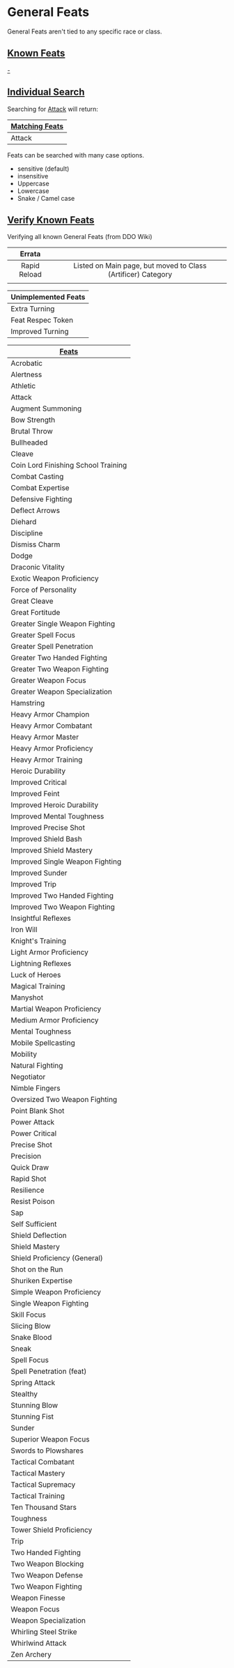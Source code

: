 # General Feats

General Feats aren't tied to any specific race or class.

## [Known Feats](- "#value=values")

[-](- "ext:embed=prettyPrint()")

## [Individual Search](- "Search")

Searching for [Attack](- "#searchString") will return:

| [ ][search] [Matching Feats][match]|
|------------------------------------------|
| Attack |


[search]: - "c:verify-rows=#username:withNameAsJavaList(#searchString)"
[_matchStrategy_]: - "c:matchStrategy=KeyMatch"
[match]: - "?=#username"

Feats can be searched with many case options.
* sensitive (default)
* insensitive
* Uppercase
* Lowercase
* Snake / Camel case

## [Verify Known Feats](- "enumerate")

Verifying all known General Feats (from DDO Wiki)

| Errata  |   |
|:-:|:-:|
|  Rapid Reload | Listed on Main page, but moved to Class (Artificer) Category   |
|   |   |

| Unimplemented Feats
|----------------------------------------|
| Extra Turning |
| Feat Respec Token |
| Improved Turning |

| [ ][existingFeat] [Feats][result]|
|------------------------------------------|
| Acrobatic |
| Alertness |
| Athletic |
| Attack |
| Augment Summoning |
| Bow Strength |
| Brutal Throw |
| Bullheaded |
| Cleave |
| Coin Lord Finishing School Training |
| Combat Casting |
| Combat Expertise |
| Defensive Fighting |
| Deflect Arrows |
| Diehard |
| Discipline |
| Dismiss Charm |
| Dodge |
| Draconic Vitality |
| Exotic Weapon Proficiency |
| Force of Personality |
| Great Cleave |
| Great Fortitude |
| Greater Single Weapon Fighting |
| Greater Spell Focus |
| Greater Spell Penetration |
| Greater Two Handed Fighting |
| Greater Two Weapon Fighting |
| Greater Weapon Focus |
| Greater Weapon Specialization |
| Hamstring |
| Heavy Armor Champion |
| Heavy Armor Combatant |
| Heavy Armor Master |
| Heavy Armor Proficiency |
| Heavy Armor Training |
| Heroic Durability |
| Improved Critical |
| Improved Feint |
| Improved Heroic Durability |
| Improved Mental Toughness |
| Improved Precise Shot |
| Improved Shield Bash |
| Improved Shield Mastery |
| Improved Single Weapon Fighting |
| Improved Sunder |
| Improved Trip |
| Improved Two Handed Fighting |
| Improved Two Weapon Fighting |
| Insightful Reflexes |
| Iron Will |
| Knight's Training |
| Light Armor Proficiency |
| Lightning Reflexes |
| Luck of Heroes |
| Magical Training |
| Manyshot |
| Martial Weapon Proficiency |
| Medium Armor Proficiency |
| Mental Toughness |
| Mobile Spellcasting |
| Mobility |
| Natural Fighting |
| Negotiator |
| Nimble Fingers |
| Oversized Two Weapon Fighting |
| Point Blank Shot |
| Power Attack |
| Power Critical |
| Precise Shot |
| Precision |
| Quick Draw |
| Rapid Shot |
| Resilience |
| Resist Poison |
| Sap |
| Self Sufficient |
| Shield Deflection |
| Shield Mastery |
| Shield Proficiency (General) |
| Shot on the Run |
| Shuriken Expertise |
| Simple Weapon Proficiency |
| Single Weapon Fighting |
| Skill Focus |
| Slicing Blow |
| Snake Blood |
| Sneak |
| Spell Focus |
| Spell Penetration (feat) |
| Spring Attack |
| Stealthy |
| Stunning Blow |
| Stunning Fist |
| Sunder |
| Superior Weapon Focus |
| Swords to Plowshares |
| Tactical Combatant |
| Tactical Mastery |
| Tactical Supremacy |
| Tactical Training |
| Ten Thousand Stars |
| Toughness |
| Tower Shield Proficiency |
| Trip |
| Two Handed Fighting |
| Two Weapon Blocking |
| Two Weapon Defense |
| Two Weapon Fighting |
| Weapon Finesse |
| Weapon Focus |
| Weapon Specialization |
| Whirling Steel Strike |
| Whirlwind Attack |
| Zen Archery |


[existingFeat]: - "c:verify-rows=#feat:verify()"
[_matchStrategy_]: - "c:matchStrategy=KeyMatch"
[result]: - "?=#feat"